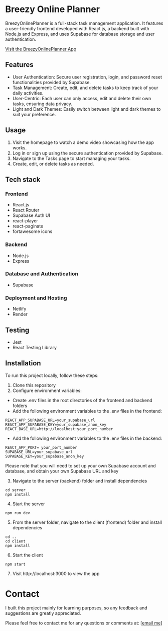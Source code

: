 # Breezy Online Planner

BreezyOnlinePlanner is a full-stack task management application. 
It features a user-friendly frontend developed with React.js, a backend built with Node.js and Express, and uses Supabase for database storage and user authentication.
 
[Visit the BreezyOnlinePlanner App](https://breezyonlineplanner.netlify.app)

## Features
* User Authentication: Secure user registration, login, and password reset functionalities provided by Supabase.
* Task Management: Create, edit, and delete tasks to keep track of your daily activities.
* User-Centric: Each user can only access, edit and delete their own tasks, ensuring data privacy.
* Light and Dark Themes: Easily switch between light and dark themes to suit your preference.

## Usage
1. Visit the homepage to watch a demo video showcasing how the app works.
2. Log in or sign up using the secure authentication provided by Supabase.
3. Navigate to the Tasks page to start managing your tasks.
4. Create, edit, or delete tasks as needed.

## Tech stack

### Frontend
* React.js
* React Router
* Supabase Auth UI
* react-player
* react-paginate
* fortawesome icons

### Backend
* Node.js
* Express

### Database and Authentication
* Supabase

### Deployment and Hosting
* Netlify
* Render

## Testing
* Jest
* React Testing Library

## Installation
To run this project locally, follow these steps:
1. Clone this repository
2. Configure environment variables:
- Create .env files in the root directories of the frontend and backend folders
- Add the following environment variables to the .env files in the frontend:
```
REACT_APP_SUPABASE_URL=your_supabase_url
REACT_APP_SUPABASE_KEY=your_supabase_anon_key
REACT_BASE_URL=http://localhost:your_port_number
```
- Add the following environment variables to the .env files in the backend:
```
REACT_APP_PORT= your_port_number
SUPABASE_URL=your_supabase_url
SUPABASE_KEY=your_supabase_anon_key
```
Please note that you will need to set up your own Supabase account and database, and obtain your own Supabase URL and key

3. Navigate to the server (backend) folder and install dependencies
```
cd server
npm install
```
4. Start the server
```
npm run dev
```
5. From the server folder, navigate to the client (frontend) folder and install dependencies
```
cd ..
cd client
npm install
```
6. Start the client
```
npm start
```
7. Visit http://localhost:3000 to view the app

# Contact
I built this project mainly for learning purposes, so any feedback and suggestions are greatly appreciated.

Please feel free to contact me for any questions or comments at:
<a href="mailto:bianca.buha@hotmail.com">[email me]</a>







